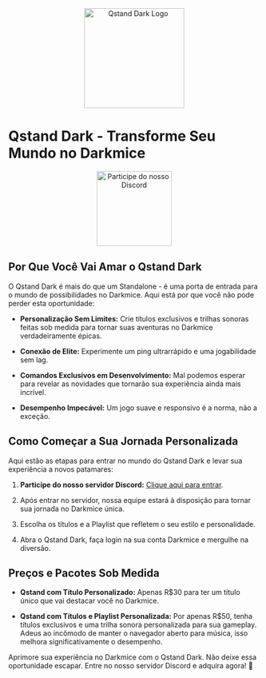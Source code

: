 <div align="center">
  <img src="https://steamuserimages-a.akamaihd.net/ugc/260471325503110573/2BCB51FCF6861555682B65612FD7214E24C2CC80/?imw=1024&&ima=fit&impolicy=Letterbox&imcolor=%23000000&letterbox=false" alt="Qstand Dark Logo" width="200">
</div>

# Qstand Dark - Transforme Seu Mundo no Darkmice

<div align="center">
  <a href="https://discord.com/invite/GYBHYkkW">
    <img src="https://discordapp.com/assets/e4923594e694a21542a489471ecffa50.svg" alt="Participe do nosso Discord" width="150">
  </a>
</div>

## **Por Que Você Vai Amar o Qstand Dark**

O Qstand Dark é mais do que um Standalone - é uma porta de entrada para o mundo de possibilidades no Darkmice. Aqui está por que você não pode perder esta oportunidade:

- **Personalização Sem Limites:** Crie títulos exclusivos e trilhas sonoras feitas sob medida para tornar suas aventuras no Darkmice verdadeiramente épicas.

- **Conexão de Elite:** Experimente um ping ultrarrápido e uma jogabilidade sem lag.

- **Comandos Exclusivos em Desenvolvimento:** Mal podemos esperar para revelar as novidades que tornarão sua experiência ainda mais incrível.

- **Desempenho Impecável:** Um jogo suave e responsivo é a norma, não a exceção.

## **Como Começar a Sua Jornada Personalizada**

Aqui estão as etapas para entrar no mundo do Qstand Dark e levar sua experiência a novos patamares:

1. **Participe do nosso servidor Discord:** [Clique aqui para entrar](https://discord.com/invite/GYBHYkkW). 

2. Após entrar no servidor, nossa equipe estará à disposição para tornar sua jornada no Darkmice única.

3. Escolha os títulos e a Playlist que refletem o seu estilo e personalidade.

4. Abra o Qstand Dark, faça login na sua conta Darkmice e mergulhe na diversão.

## **Preços e Pacotes Sob Medida**

- **Qstand com Título Personalizado:** Apenas R$30 para ter um título único que vai destacar você no Darkmice.

- **Qstand com Títulos e Playlist Personalizada:** Por apenas R$50, tenha títulos exclusivos e uma trilha sonora personalizada para sua gameplay. Adeus ao incômodo de manter o navegador aberto para música, isso melhora significativamente o desempenho.

Aprimore sua experiência no Darkmice com o Qstand Dark. Não deixe essa oportunidade escapar. Entre no nosso servidor Discord e adquira agora! 🌟
